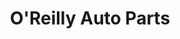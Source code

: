 ---
title: "O'Reilly Auto Parts"
url: /denver/oreilly-auto-parts-south-federal-boulevard/
shop: Autoteile
---